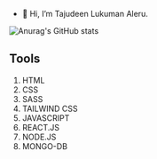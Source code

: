 - 👋 Hi, I’m Tajudeen Lukuman Aleru.

![Anurag's GitHub stats](https://github-readme-stats.vercel.app/api?username=tjalani&show_icons=true&theme=radical)

## Tools

1. HTML 
2. CSS
3. SASS
4. TAILWIND CSS
5. JAVASCRIPT
6. REACT.JS
7. NODE.JS
8. MONGO-DB





<!---
tjalani/tjalani is a ✨ special ✨ repository because its `README.md` (this file) appears on your GitHub profile.
You can click the Preview link to take a look at your changes.
--->

